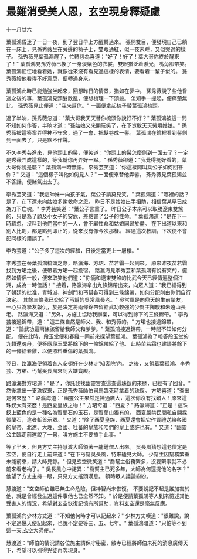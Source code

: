 # 最難消受美人恩，玄空現身釋疑慮

十一月廿六

葉孤鴻昏迷了一日一夜，到了翌日早上方醒轉過來。 張開雙目，便發現自己已躺在一床上，見孫秀薇坐在旁邊的椅子上，雙眼通紅，似一夜未睡，又似哭過的樣子。 孫秀薇見葉孤鴻醒了，忙轉悲為喜道："好了！好了！葉大哥你終於醒來了！" 葉孤鴻見孫秀薇已換了一身淡紫色的衣裳，雙眼猶泛着淚光，嘴角卻帶笑。 葉孤鴻怔怔地看着她，就像從來沒有看見過這樣的表情，要看着一輩子似的。 孫秀薇給他看得不好意思，便轉過身來。

葉孤鴻此時已能勉強坐起來，回想昨日的情景，猶如在夢中。 孫秀薇說了些他昏迷之後的事，葉孤鴻見頭髮散亂，便想梳理一下頭髮。 怎知手一提起，便痛楚無比。 孫秀薇見此便道："我來幫你。" 一面便拿起梳子替葉孤鴻梳頭。

過了半晌，孫秀薇忽道："葉大哥我天天替你梳頭你說好不好？" 葉孤鴻被這一問不知如何作答，半晌才道："孫姑娘又來開玩笑了，在下豈敢天天勞煩姑娘。" 孫秀薇被這答案弄得神不守舍，過了一會，把髮卷成一髻。 葉孤鴻在鏡裡看到髻側到一面去了，只是默不作聲。

不久李秀芸進來，見他頭上的髻，便笑道："你頭上的髻怎麼側到一面去了？一定是秀薇弄成這樣的，等我幫你再弄好一點。" 孫秀薇卻道："我覺得挺好看的，葉大哥你說是麼？" 葉孤鴻一時無語。 李秀芸笑道："你這樣問叫葉公子如何回答你？" 又道："這個樣子叫他如何見人？" 一面便來替他弄髻。 孫秀薇見葉孤鴻並不答話，便賭氣出去了。

李秀芸笑道："我這師妹一向孩子氣，葉公子請莫見笑。" 葉孤鴻道："哪裡的話？是了，在下還未向姑娘多謝救命之恩。 昨日不是姑娘出手相助，相信葉某早已成為刀下亡魂。" 李秀芸笑道："葉公子言重了。 昨日公子本來可以取勝遼東雙煞的，只是為了顧及小女子的安危，差點害了公子的性命。" 葉孤鴻道："是在下一時疏忽，沒料到他們當中的一人，會不顧性命和姑娘同歸於盡。 在下出道以來和別人比劍，都是點到即止的，從來沒有像今次那樣。 經過這次教訓，下次便不會犯同樣的錯誤了。"

李秀芸道："公子多了這次的經驗，日後定當更上一層樓。"

李秀芸在替葉孤鴻梳頭之際，路瀛海、方珺、苗若霜一起到來。 原來昨夜苗若霜找到方珺之後，便帶着方珺一起投宿。 路瀛海見李秀芸和葉孤鴻有說有笑的，儼然如情侶一般，便來取笑他們道："你倆和遼東雙煞的比武今天已經傳遍整個江湖，成為一時佳話！" 接着，路瀛海拿出九條錦帶出來，向眾人道："我已經得到了朝廷的批准，青城派、神劍門和丐幫各可得到三條錦帶，如何分配則由你們自行決定。 其餘三條我已交給了丐幫的吳常風長老。" 吳常風是向鼎天的生前摯友，一心只為摯友報仇，於是決定將兩條錦帶留給武功較強的少幫主陶駿和朱遠山長老。 路瀛海又道："另外，方施主協助我辦案，可以得到餘下的三條錦帶。" 李秀芸接過錦帶，道："這三條自然是師父、我、和秀薇的。" 方珺也接過錦帶，道："論武功這兩條該留給我師父和爹爹。" 葉孤鴻接過錦帶，一時間不知如何分配。 便在此時，段玉堂便和春雞一同前來探望葉孤鴻。 葉孤鴻為了報答段玉堂的九轉還魂丹，便答應段玉堂將餘下的一條錦帶給了他。 此時苗若霜也建議將餘下的一條給春雞，以便照料重傷的葉孤鴻。

翌日，路瀛海便領着各人安頓好在少林寺'知客院'內。 之後，又領着葉孤鴻、李秀芸、方珺、丐幫吳長風來到大雄寶殿。

路瀛海對方珺道："是了，你託我找幽靈宮查這查這珠釵的來歷，已經有了回音。" 然後拿出一支珠釵來，正是孫秀薇師伯司馬臨死時拿着的珠釵。 方珺喜道："查出是何來歷？" 路瀛海道："幽靈公主果然是神通廣大，這次你沒有找錯人！原來這珠釵大有來歷！是西夏皇族之物！" 方珺奇道："西夏？" 路瀛海道："正是！這珠釵上藍色的是一種名為賀蘭石的玉石，是賀蘭山獨有的。 西夏嚴禁民間私自開採賀蘭石，違者斬首示眾。" 又道："除了西夏皇族，西夏還會把它作貢禮送給各國的皇帝，北遼、大理、金國、吐蕃的皇族和咱們的皇上或許也有。" 又道："幽靈公主臨走前還說了一句，叫方施主不要插手此事。"

等了半天，但見方丈主持慧渡大師領著一龍鍾僧人出來。 吳長風猜想這老僧定是玄空，便自行走上前來道："在下丐幫吳長風，特來磕見大師。 少幫主因幫務繁重未能前來，請大師見諒。" 但見玄空微笑道："喬幫主俗務繁多，沒要緊事就不必前來看老衲了。" 吳長風心中詫異："喬幫主已死多年，大師為何還提他的名字？" 他望了方丈主持一眼，只見方丈搖頭嘆息。 頓時眾人議論紛紛。

慧渡道："玄空師伯雖已無生命危險，但神智尚未恢復。 不要說記不起是誰加害於他，就是曾經發生過這件事他也已全然不知。" 於是便請葉孤鴻等人到來憶述其他受害人的情況，希望對玄空恢復記憶有所幫助，豈料玄空還是毫無反應。

葉孤鴻向少林方丈道："不知他何時才可以記起來？" 少林方丈嘆道："很難說，說不定過幾天便記起來，也說不定要等三、五、七年。" 葉孤鴻暗道："只怕等不到這一天,玄空大師便..."

慧渡道："師伯的情況請各位施主請保守秘密，敝寺已經將師伯未死的消息廣傳天下，希望可以引得兇徒再次現身。"

